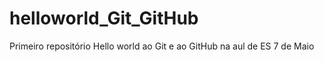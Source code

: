 ﻿# helloworld_Git_GitHub
Primeiro repositório Hello  world ao Git e ao GitHub na aul de ES 7 de Maio
